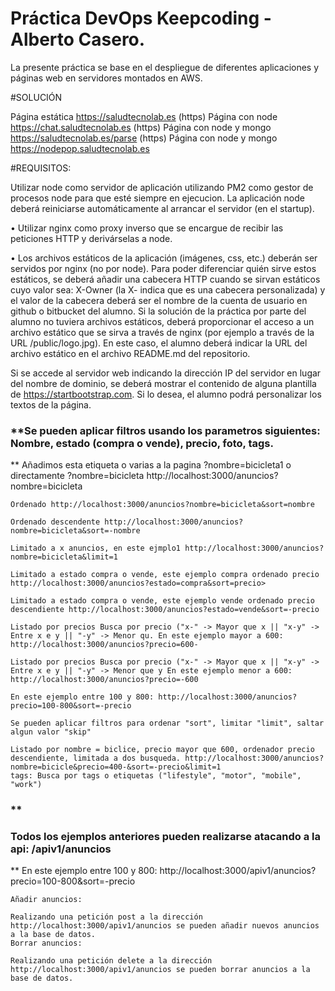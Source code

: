 # Práctica DevOps Keepcoding - Alberto Casero.

La presente práctica se base en el despliegue de diferentes aplicaciones y páginas web en servidores montados en AWS.

#SOLUCIÓN

Página estática https://saludtecnolab.es (https)
Página con node https://chat.saludtecnolab.es (https)
Página con node y mongo https://saludtecnolab.es/parse (https)
Página con node y mongo https://nodepop.saludtecnolab.es




#REQUISITOS:

Utilizar node como servidor de aplicación utilizando PM2 como gestor de procesos node para que esté 
siempre en ejecucion. La aplicación node deberá reiniciarse automáticamente al
arrancar el servidor (en el startup).

• Utilizar nginx como proxy inverso que se encargue de recibir las peticiones HTTP y derivárselas
a node.

• Los archivos estáticos de la aplicación (imágenes, css, etc.) deberán ser servidos por nginx (no
por node). Para poder diferenciar quién sirve estos estáticos, se deberá añadir una cabecera
HTTP cuando se sirvan estáticos cuyo valor sea: X-Owner (la X- indica que es una cabecera
personalizada) y el valor de la cabecera deberá ser el nombre de la cuenta de usuario en github
o bitbucket del alumno. Si la solución de la práctica por parte del alumno no tuviera archivos
estáticos, deberá proporcionar el acceso a un archivo estático que se sirva a través de nginx
(por ejemplo a través de la URL <dominio>/public/logo.jpg). En este caso, el alumno deberá
indicar la URL del archivo estático en el archivo README.md del repositorio.

Si se accede al servidor web indicando la dirección IP del servidor en lugar del nombre de
dominio, se deberá mostrar el contenido de alguna plantilla de https://startbootstrap.com. Si lo
desea, el alumno podrá personalizar los textos de la página.





### **Se pueden aplicar filtros usando los parametros siguientes: Nombre, estado (compra o vende), precio, foto, tags.
**
    Añadimos esta etiqueta o varias a la pagina ?nombre=bicicleta1 o directamente ?nombre=bicicleta http://localhost:3000/anuncios?nombre=bicicleta

    Ordenado http://localhost:3000/anuncios?nombre=bicicleta&sort=nombre

    Ordenado descendente http://localhost:3000/anuncios?nombre=bicicleta&sort=-nombre

    Limitado a x anuncios, en este ejmplo1 http://localhost:3000/anuncios?nombre=bicicleta&limit=1

    Limitado a estado compra o vende, este ejemplo compra ordenado precio http://localhost:3000/anuncios?estado=compra&sort=precio>

    Limitado a estado compra o vende, este ejemplo vende ordenado precio descendiente http://localhost:3000/anuncios?estado=vende&sort=-precio

    Listado por precios Busca por precio ("x-" -> Mayor que x || "x-y" -> Entre x e y || "-y" -> Menor qu. En este ejemplo mayor a 600: http://localhost:3000/anuncios?precio=600-

    Listado por precios Busca por precio ("x-" -> Mayor que x || "x-y" -> Entre x e y || "-y" -> Menor que y En este ejemplo menor a 600: http://localhost:3000/anuncios?precio=-600

    En este ejemplo entre 100 y 800: http://localhost:3000/anuncios?precio=100-800&sort=-precio

    Se pueden aplicar filtros para ordenar "sort", limitar "limit", saltar algun valor "skip"

    Listado por nombre = biclice, precio mayor que 600, ordenador precio descendiente, limitada a dos busqueda. http://localhost:3000/anuncios?nombre=bicicle&precio=400-&sort=-precio&limit=1
    tags: Busca por tags o etiquetas ("lifestyle", "motor", "mobile", "work")
### **
###     Todos los ejemplos anteriores pueden realizarse atacando a la api: /apiv1/anuncios
**
    En este ejemplo entre 100 y 800: http://localhost:3000/apiv1/anuncios?precio=100-800&sort=-precio

    Añadir anuncios:

    Realizando una petición post a la dirección http://localhost:3000/apiv1/anuncios se pueden añadir nuevos anuncios a la base de datos.
    Borrar anuncios:

    Realizando una petición delete a la dirección http://localhost:3000/apiv1/anuncios se pueden borrar anuncios a la base de datos.
